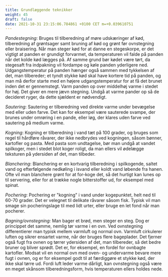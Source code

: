 ```yaml
---
title: Grundlæggende teknikker
weight: 45
draft: false
date: 2021-10-31 23:15:06.784861 +0100 CET m=+0.039610751
---
```



*Pandestegning*: Bruges til tilberedning af møre udskæringer af kød,
tilberedning af grøntsager samt bruning af kød og grønt før ovnstegning
eller braisering. Når man steger kød for at danne en stegeskorpe, er det
vigtigt at panden er grundigt forvarmet, da temperaturen vil falde på
panden når det kolde kød lægges på. Af samme grund bør kødet være tørt,
da stegesaft fra indpakning vil fordampe og køle panden yderligere ned.
Udgangstemperatur på panden hænger også sammen med tykkelsen af det, man
tilbereder; et tyndt stykke kød skal have kortere tid på panden, og man
må derfor starte med en højere udgangstemperatur for at få det brunet
inden det er gennemstegt. Varm panden op over middelhøj varme i stedet
for høj. Det giver en mere jævn stegning. Undgå at varme pander op så de
decideret ryger, da dette sjældent er nødvendigt.

*Sautering*: Sautering er tilberedning ved direkte varme under bevægelse
med eller uden farve. Det kan for eksempel være sauterede svampe, der
brunes under omrøring i en pande, eller løg, der klares uden farve ved
sautering på medium varme.

*Kogning*: Kogning er tilberedning i vand tæt på 100 grader, og bruges
som regel til hårdføre råvarer, der ikke nedbrydes ved kogningen, såsom
bønner, kartofler og pasta. Med pasta som undtagelse, bør man undgå at
vandet spilkoger, men i stedet blot koger roligt, da man ellers vil
ødelægge teksturen på ydersiden af det, man tilbeder.

*Blanchering*: Blanchering er en kortvarig tilberedning i spilkogende,
saltet vand og efterfølgende nedkøling i isvand eller koldt vand løbende
fra hanen. Ofte vil man blanchere grønt for at for-koge det, så det
hurtigt kan lunes op til servering, eller for at trække nogle
bitterstoffer ud, for eksempel med spinat.

*Pochering*: Pochering er "kogning" i vand under kogepunktet, helt ned
til 60-70 grader. Det er velegnet til delikate råvarer såsom fisk.
Typisk vil man smage sin pocheringslage til med lidt urter, eller bruge
en let fond når man pocherer.

*Bagning/ovnstegning:* Man bager et brød, men steger en steg. Dog er
princippet det samme, nemlig tør varme i en ovn. Ved ovnstegning
differentierer man typisk mellem varmluft og normal ovn. Varmluft
cirkulerer luften og sikrer ensartet varme, når der bruges flere
bageplader. Det fjerner også fugt fra ovnen og tørrer ydersiden af det,
man tilbereder, så det bedre bruner og bliver sprødt. Det er, for
eksempel, en fordel for ovnbagte kartofler. Modsat vil en normal ovn med
oven- og undervarme bevare mere fugt i ovnen, og er for eksempel godt
til at færdiggøre et stykke kød, der ikke skal tørre ud. Fordi luft
leder varme dårligt, kan ovnstegning også være en meget skånsom
tilberedningsform, hvis temperaturen ellers holdes nede.







